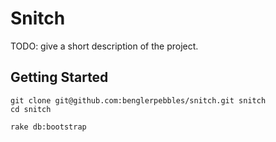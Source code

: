 # Snitch

TODO: give a short description of the project.


## Getting Started

    git clone git@github.com:benglerpebbles/snitch.git snitch
    cd snitch

    rake db:bootstrap
